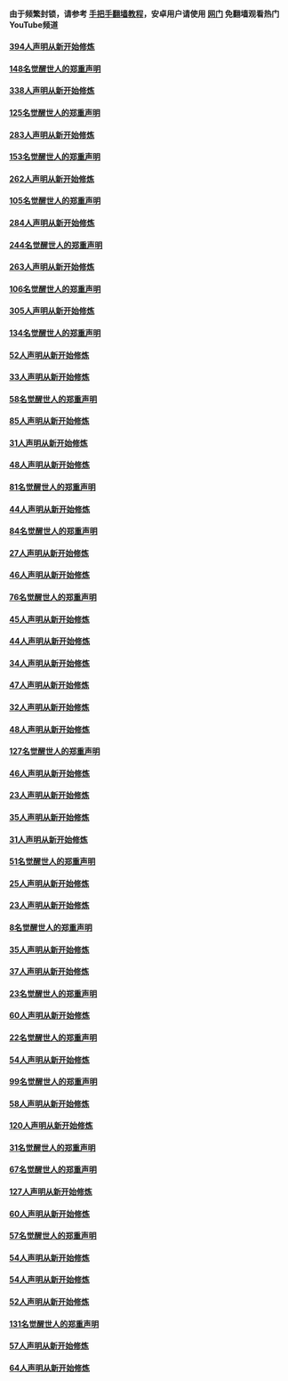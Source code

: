 #### 由于频繁封锁，请参考 [手把手翻墙教程](https://github.com/gfw-breaker/guides/wiki/)，安卓用户请使用 [网门](https://github.com/gfw-breaker/nogfw/blob/master/dl.md?t=05041700) 免翻墙观看热门YouTube频道 

#### [394人声明从新开始修炼](../pages/91/423914.md?t=05041700) 

#### [148名觉醒世人的郑重声明](../pages/91/423913.md?t=05041700) 

#### [338人声明从新开始修炼](../pages/91/423540.md?t=05041700) 

#### [125名觉醒世人的郑重声明](../pages/91/423539.md?t=05041700) 

#### [283人声明从新开始修炼](../pages/91/423296.md?t=05041700) 

#### [153名觉醒世人的郑重声明](../pages/91/423295.md?t=05041700) 

#### [262人声明从新开始修炼](../pages/91/423004.md?t=05041700) 

#### [105名觉醒世人的郑重声明](../pages/91/423003.md?t=05041700) 

#### [284人声明从新开始修炼](../pages/91/422707.md?t=05041700) 

#### [244名觉醒世人的郑重声明](../pages/91/422706.md?t=05041700) 

#### [263人声明从新开始修炼](../pages/91/422553.md?t=05041700) 

#### [106名觉醒世人的郑重声明](../pages/91/422552.md?t=05041700) 

#### [305人声明从新开始修炼](../pages/91/422153.md?t=05041700) 

#### [134名觉醒世人的郑重声明](../pages/91/422152.md?t=05041700) 

#### [52人声明从新开始修炼](../pages/91/421846.md?t=05041700) 

#### [33人声明从新开始修炼](../pages/91/421804.md?t=05041700) 

#### [58名觉醒世人的郑重声明](../pages/91/421845.md?t=05041700) 

#### [85人声明从新开始修炼](../pages/91/421769.md?t=05041700) 

#### [31人声明从新开始修炼](../pages/91/421763.md?t=05041700) 

#### [48人声明从新开始修炼](../pages/91/421605.md?t=05041700) 

#### [81名觉醒世人的郑重声明](../pages/91/421656.md?t=05041700) 

#### [44人声明从新开始修炼](../pages/91/421544.md?t=05041700) 

#### [84名觉醒世人的郑重声明](../pages/91/421543.md?t=05041700) 

#### [27人声明从新开始修炼](../pages/91/421465.md?t=05041700) 

#### [46人声明从新开始修炼](../pages/91/421454.md?t=05041700) 

#### [76名觉醒世人的郑重声明](../pages/91/421453.md?t=05041700) 

#### [45人声明从新开始修炼](../pages/91/421452.md?t=05041700) 

#### [44人声明从新开始修炼](../pages/91/421422.md?t=05041700) 

#### [34人声明从新开始修炼](../pages/91/421322.md?t=05041700) 

#### [47人声明从新开始修炼](../pages/91/421264.md?t=05041700) 

#### [32人声明从新开始修炼](../pages/91/421225.md?t=05041700) 

#### [48人声明从新开始修炼](../pages/91/421202.md?t=05041700) 

#### [127名觉醒世人的郑重声明](../pages/91/421224.md?t=05041700) 

#### [46人声明从新开始修炼](../pages/91/421203.md?t=05041700) 

#### [23人声明从新开始修炼](../pages/91/421138.md?t=05041700) 

#### [35人声明从新开始修炼](../pages/91/421122.md?t=05041700) 

#### [31人声明从新开始修炼](../pages/91/421081.md?t=05041700) 

#### [51名觉醒世人的郑重声明](../pages/91/421080.md?t=05041700) 

#### [25人声明从新开始修炼](../pages/91/421020.md?t=05041700) 

#### [23人声明从新开始修炼](../pages/91/420884.md?t=05041700) 

#### [8名觉醒世人的郑重声明](../pages/91/420883.md?t=05041700) 

#### [35人声明从新开始修炼](../pages/91/420809.md?t=05041700) 

#### [37人声明从新开始修炼](../pages/91/420766.md?t=05041700) 

#### [23名觉醒世人的郑重声明](../pages/91/420765.md?t=05041700) 

#### [60人声明从新开始修炼](../pages/91/420727.md?t=05041700) 

#### [22名觉醒世人的郑重声明](../pages/91/420726.md?t=05041700) 

#### [54人声明从新开始修炼](../pages/91/420529.md?t=05041700) 

#### [99名觉醒世人的郑重声明](../pages/91/420528.md?t=05041700) 

#### [58人声明从新开始修炼](../pages/91/420198.md?t=05041700) 

#### [120人声明从新开始修炼](../pages/91/420141.md?t=05041700) 

#### [31名觉醒世人的郑重声明](../pages/91/420197.md?t=05041700) 

#### [67名觉醒世人的郑重声明](../pages/91/420140.md?t=05041700) 

#### [127人声明从新开始修炼](../pages/91/420082.md?t=05041700) 

#### [60人声明从新开始修炼](../pages/91/420081.md?t=05041700) 

#### [57名觉醒世人的郑重声明](../pages/91/420080.md?t=05041700) 

#### [54人声明从新开始修炼](../pages/91/419533.md?t=05041700) 

#### [54人声明从新开始修炼](../pages/91/419532.md?t=05041700) 

#### [52人声明从新开始修炼](../pages/91/419531.md?t=05041700) 

#### [131名觉醒世人的郑重声明](../pages/91/419530.md?t=05041700) 

#### [57人声明从新开始修炼](../pages/91/419430.md?t=05041700) 

#### [64人声明从新开始修炼](../pages/91/419429.md?t=05041700) 


